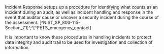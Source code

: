 Incident Response setups up a procedure for identifying what counts as an incident during an audit, as well as incident handling and response in the event that auditor cause or uncover a security incident during the course of the assessment. [^NIST_SP_800-115-Section_7.1]^,^[^PETS_emergency_contact]

It is important to know these procedures in handling incidents to protect data integrity and audit trail to be used for investigation and collection of information.